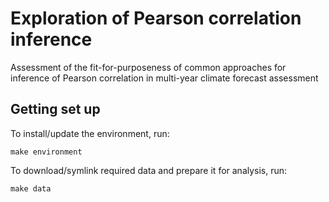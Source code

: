 # Exploration of Pearson correlation inference
Assessment of the fit-for-purposeness of common approaches for inference of Pearson correlation in multi-year climate forecast assessment

## Getting set up
To install/update the environment, run:
```
make environment
```

To download/symlink required data and prepare it for analysis, run:
```
make data
```
